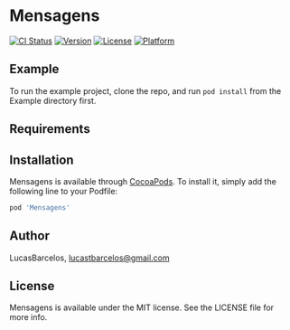 # Mensagens

[![CI Status](http://img.shields.io/travis/LucasBarcelos/Mensagens.svg?style=flat)](https://travis-ci.org/LucasBarcelos/Mensagens)
[![Version](https://img.shields.io/cocoapods/v/Mensagens.svg?style=flat)](http://cocoapods.org/pods/Mensagens)
[![License](https://img.shields.io/cocoapods/l/Mensagens.svg?style=flat)](http://cocoapods.org/pods/Mensagens)
[![Platform](https://img.shields.io/cocoapods/p/Mensagens.svg?style=flat)](http://cocoapods.org/pods/Mensagens)

## Example

To run the example project, clone the repo, and run `pod install` from the Example directory first.

## Requirements

## Installation

Mensagens is available through [CocoaPods](http://cocoapods.org). To install
it, simply add the following line to your Podfile:

```ruby
pod 'Mensagens'
```

## Author

LucasBarcelos, lucastbarcelos@gmail.com

## License

Mensagens is available under the MIT license. See the LICENSE file for more info.
